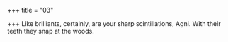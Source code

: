 +++
title = "03"

+++
Like brilliants, certainly, are your sharp scintillations, Agni.
With their teeth they snap at the woods.